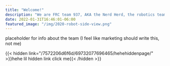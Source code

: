 ```yaml
---
title: "Welcome!"
description: "We are FRC team 937, AKA the Nerd Herd, the robotics team for Shawnee Mission North!"
date: 2022-01-31T16:46:01-06:00
featured_image: "/img/2020-robot-side-view.png"
---
```

placeholder for info about the team (I feel like marketing should write this, not me)

{{< hidden link="/7572206d6f6d/69732077696465/hehehiddenpage/" >}}hehe lil hidden link click me{{< /hidden >}}
